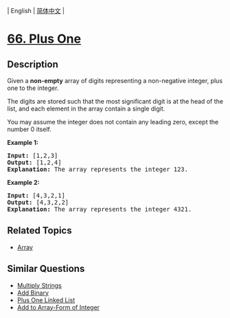 
| English | [简体中文](README.md) |

# [66. Plus One](https://leetcode-cn.com/problems/plus-one/)

## Description

<p>Given a <strong>non-empty</strong> array of digits&nbsp;representing a non-negative integer, plus one to the integer.</p>

<p>The digits are stored such that the most significant digit is at the head of the list, and each element in the array contain a single digit.</p>

<p>You may assume the integer does not contain any leading zero, except the number 0 itself.</p>

<p><strong>Example 1:</strong></p>

<pre>
<strong>Input:</strong> [1,2,3]
<strong>Output:</strong> [1,2,4]
<strong>Explanation:</strong> The array represents the integer 123.
</pre>

<p><strong>Example 2:</strong></p>

<pre>
<strong>Input:</strong> [4,3,2,1]
<strong>Output:</strong> [4,3,2,2]
<strong>Explanation:</strong> The array represents the integer 4321.
</pre>

## Related Topics

- [Array](https://leetcode-cn.com/tag/array)

## Similar Questions

- [Multiply Strings](../multiply-strings/README_EN.md)
- [Add Binary](../add-binary/README_EN.md)
- [Plus One Linked List](../plus-one-linked-list/README_EN.md)
- [Add to Array-Form of Integer](../add-to-array-form-of-integer/README_EN.md)
